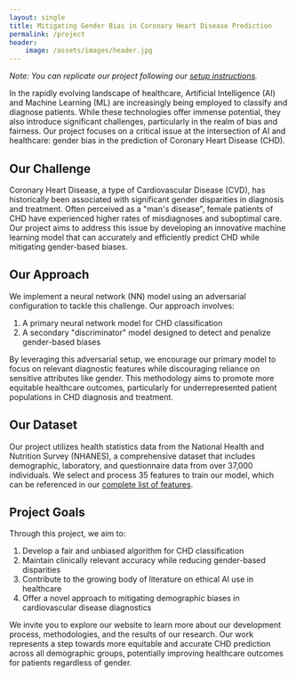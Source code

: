 ```yaml
---
layout: single 
title: Mitigating Gender Bias in Coronary Heart Disease Prediction
permalink: /project
header:
    image: /assets/images/header.jpg
---
```


*Note: You can replicate our project following our [setup instructions](/setup).*

In the rapidly evolving landscape of healthcare, Artificial Intelligence (AI) and Machine Learning (ML) are increasingly being employed to classify and diagnose patients. While these technologies offer immense potential, they also introduce significant challenges, particularly in the realm of bias and fairness. Our project focuses on a critical issue at the intersection of AI and healthcare: gender bias in the prediction of Coronary Heart Disease (CHD).

## Our Challenge

Coronary Heart Disease, a type of Cardiovascular Disease (CVD), has historically been associated with significant gender disparities in diagnosis and treatment. Often perceived as a "man's disease", female patients of CHD have experienced higher rates of misdiagnoses and suboptimal care. Our project aims to address this issue by developing an innovative machine learning model that can accurately and efficiently predict CHD while mitigating gender-based biases.

## Our Approach

We implement a neural network (NN) model using an adversarial configuration to tackle this challenge. Our approach involves:

1. A primary neural network model for CHD classification
2. A secondary "discriminator" model designed to detect and penalize gender-based biases

By leveraging this adversarial setup, we encourage our primary model to focus on relevant diagnostic features while discouraging reliance on sensitive attributes like gender. This methodology aims to promote more equitable healthcare outcomes, particularly for underrepresented patient populations in CHD diagnosis and treatment.

## Our Dataset

Our project utilizes health statistics data from the National Health and Nutrition Survey (NHANES), a comprehensive dataset that includes demographic, laboratory, and questionnaire data from over 37,000 individuals. We select and process 35 features to train our model, which can be referenced in our [complete list of features](/project/features).

## Project Goals

Through this project, we aim to:

1. Develop a fair and unbiased algorithm for CHD classification
2. Maintain clinically relevant accuracy while reducing gender-based disparities
3. Contribute to the growing body of literature on ethical AI use in healthcare
4. Offer a novel approach to mitigating demographic biases in cardiovascular disease diagnostics

We invite you to explore our website to learn more about our development process, methodologies, and the results of our research. Our work represents a step towards more equitable and accurate CHD prediction across all demographic groups, potentially improving healthcare outcomes for patients regardless of gender.

